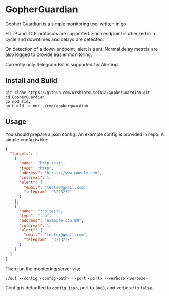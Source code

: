 # GopherGuardian

Gopher Guardian is a simple monitoring tool written in go

HTTP and TCP protocols are supported. Each endpoint is checked in a cycle and downtimes and delays are detected.

On detection of a down endpoint, alert is sent. Normal delay metrcis are also logged to provide easier monitoring.

Currently only Telegram Bot is supported for Alerting.

## Install and Build
```shell
git clone https://github.com/ArshiaYousefnia/GopherGuardian.git
cd GopherGuardian
go mod tidy
go build -o out ./cmd/gopherguardian
```

## Usage
You should prepare a json config. An example config is provided in repo. A simple config is like:
```json
{
  "targets": [
    {
      "name": "http test",
      "type": "http",
      "address": "https://www.google.com",
      "interval": 1,
      "alert": {
        "email": "tester@gmail.com",
        "telegram": "3213232"
      }
    },
    {
      "name": "tcp test",
      "type": "tcp",
      "address": "example.com:80",
      "interval": 1,
      "alert": {
        "email": "tester@gmail.com",
        "telegram": "3213232"
      }
    }
  ]
}
```
Then run the monitoring server via:
```shell
./out --config <config-path> --port <port> --verbose <verbose>
```

Config is defaulted to `config.json`, port to `8080`, and verbose to `false`.
